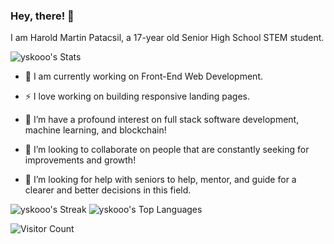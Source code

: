 ###                                                          Hey, there! 👋 
I am Harold Martin Patacsil, a 17-year old Senior High School STEM student.  

  ![yskooo's Stats](https://github-readme-stats.vercel.app/api?username=yskooo&theme=react&show_icons=true&hide_border=false&count_private=true)

<!--**yskooo/yskooo** is a ✨ _special_ ✨ repository because its `README.md` (this file) appears on your GitHub profile.

Here are some ideas to get you started: -->

- 🔭 I am currently working on Front-End Web Development.

- ⚡ I love working on building responsive landing pages. 

- 🌱 I’m have a profound interest on full stack software development, machine learning, and blockchain!

- 👯 I’m looking to collaborate on people that are constantly seeking for improvements and growth!

- 🤔 I’m looking for help with seniors to help, mentor, and guide for a clearer and better  decisions in this field. 
<!-- 💬 Ask me about ...
- 📫 How to reach me: ...
- ⚡ Fun fact: ... -->

   ![yskooo's Streak](https://github-readme-streak-stats.herokuapp.com/?user=yskooo&theme=react&hide_border=false)
   ![yskooo's Top Languages](https://github-readme-stats.vercel.app/api/top-langs/?username=yskooo&theme=react&show_icons=true&hide_border=false&layout=compact)
   
 ![Visitor Count](https://profile-counter.glitch.me/{yskooo}/count.svg)

